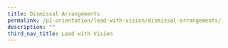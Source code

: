 ```yaml
---
title: Dismissal Arrangements
permalink: /p1-orientation/lead-with-vision/dismissal-arrangements/
description: ""
third_nav_title: Lead with Vision
---
```


